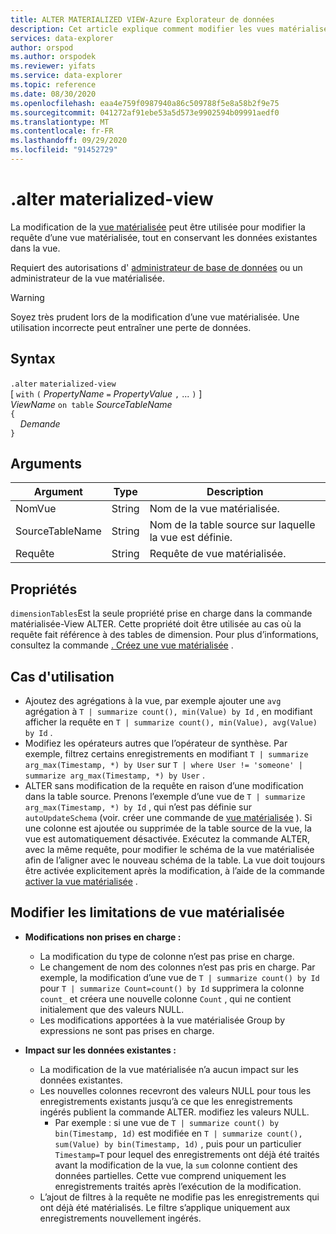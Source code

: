 ```yaml
---
title: ALTER MATERIALIZED VIEW-Azure Explorateur de données
description: Cet article explique comment modifier les vues matérialisées dans Azure Explorateur de données.
services: data-explorer
author: orspod
ms.author: orspodek
ms.reviewer: yifats
ms.service: data-explorer
ms.topic: reference
ms.date: 08/30/2020
ms.openlocfilehash: eaa4e759f0987940a86c509788f5e8a58b2f9e75
ms.sourcegitcommit: 041272af91ebe53a5d573e9902594b09991aedf0
ms.translationtype: MT
ms.contentlocale: fr-FR
ms.lasthandoff: 09/29/2020
ms.locfileid: "91452729"
---
```

# <a name="alter-materialized-view"></a>.alter materialized-view

La modification de la [vue matérialisée](materialized-view-overview.md) peut être utilisée pour modifier la requête d’une vue matérialisée, tout en conservant les données existantes dans la vue.

Requiert des autorisations d' [administrateur de base de données](../access-control/role-based-authorization.md) ou un administrateur de la vue matérialisée.

> [!WARNING]
> Soyez très prudent lors de la modification d’une vue matérialisée. Une utilisation incorrecte peut entraîner une perte de données.

## <a name="syntax"></a>Syntax

`.alter` `materialized-view`  
[ `with` `(` *PropertyName* `=` *PropertyValue* `,` ... `)` ]  
*ViewName* `on table` *SourceTableName*  
`{`  
    &nbsp;&nbsp;&nbsp;&nbsp;*Demande*  
`}`

## <a name="arguments"></a>Arguments

|Argument|Type|Description
|----------------|-------|---|
|NomVue|String|Nom de la vue matérialisée.|
|SourceTableName|String|Nom de la table source sur laquelle la vue est définie.|
|Requête|String|Requête de vue matérialisée.|

## <a name="properties"></a>Propriétés

`dimensionTables`Est la seule propriété prise en charge dans la commande matérialisée-View ALTER. Cette propriété doit être utilisée au cas où la requête fait référence à des tables de dimension. Pour plus d’informations, consultez la commande [. Créez une vue matérialisée](materialized-view-create.md) .

## <a name="use-cases"></a>Cas d'utilisation

* Ajoutez des agrégations à la vue, par exemple ajouter une `avg` agrégation à `T | summarize count(), min(Value) by Id` , en modifiant afficher la requête en `T | summarize count(), min(Value), avg(Value) by Id` .
* Modifiez les opérateurs autres que l’opérateur de synthèse. Par exemple, filtrez certains enregistrements en modifiant  `T | summarize arg_max(Timestamp, *) by User` sur `T | where User != 'someone' | summarize arg_max(Timestamp, *) by User` .
* ALTER sans modification de la requête en raison d’une modification dans la table source. Prenons l’exemple d’une vue de `T | summarize arg_max(Timestamp, *) by Id` , qui n’est pas définie sur `autoUpdateSchema` (voir. créer une commande de [vue matérialisée](materialized-view-create.md) ). Si une colonne est ajoutée ou supprimée de la table source de la vue, la vue est automatiquement désactivée. Exécutez la commande ALTER, avec la même requête, pour modifier le schéma de la vue matérialisée afin de l’aligner avec le nouveau schéma de la table. La vue doit toujours être activée explicitement après la modification, à l’aide de la commande [activer la vue matérialisée](materialized-view-enable-disable.md) .

## <a name="alter-materialized-view-limitations"></a>Modifier les limitations de vue matérialisée

* **Modifications non prises en charge :**
    * La modification du type de colonne n’est pas prise en charge.
    * Le changement de nom des colonnes n’est pas pris en charge. Par exemple, la modification d’une vue de `T | summarize count() by Id` pour `T | summarize Count=count() by Id` supprimera la colonne `count_` et créera une nouvelle colonne `Count` , qui ne contient initialement que des valeurs NULL.
    * Les modifications apportées à la vue matérialisée Group by expressions ne sont pas prises en charge.

* **Impact sur les données existantes :**
    * La modification de la vue matérialisée n’a aucun impact sur les données existantes.
    * Les nouvelles colonnes recevront des valeurs NULL pour tous les enregistrements existants jusqu’à ce que les enregistrements ingérés publient la commande ALTER. modifiez les valeurs NULL.
        * Par exemple : si une vue de `T | summarize count() by bin(Timestamp, 1d)` est modifiée en `T | summarize count(), sum(Value) by bin(Timestamp, 1d)` , puis pour un particulier `Timestamp=T` pour lequel des enregistrements ont déjà été traités avant la modification de la vue, la `sum` colonne contient des données partielles. Cette vue comprend uniquement les enregistrements traités après l’exécution de la modification.
    * L’ajout de filtres à la requête ne modifie pas les enregistrements qui ont déjà été matérialisés. Le filtre s’applique uniquement aux enregistrements nouvellement ingérés.
